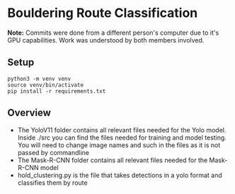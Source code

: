 # Bouldering Route Classification

**Note:** Commits were done from a different person's computer due to it's GPU capabilities. Work was understood by both members involved.

## Setup

```
python3 -m venv venv
source venv/bin/activate
pip install -r requirements.txt
```

## Overview
- The YoloV11 folder contains all relevant files needed for the Yolo model. Inside ./src you can find the files needed for training and model testing. You will need to change image names and such in the files as it is not passed by commandline
- The Mask-R-CNN folder contains all relevant files needed for the Mask-R-CNN model
- hold_clustering.py is the file that takes detections in a yolo format and classifies them by route
